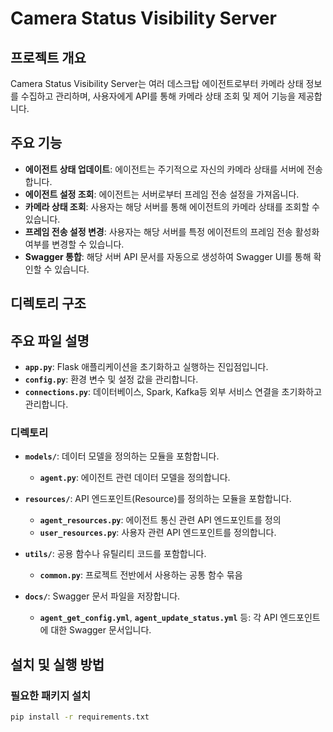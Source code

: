# Camera Status Visibility Server

## 프로젝트 개요

Camera Status Visibility Server는 여러 데스크탑 에이전트로부터 카메라 상태 정보를 수집하고 관리하며, 사용자에게 API를 통해 카메라 상태 조회 및 제어 기능을 제공합니다.

## 주요 기능

- **에이전트 상태 업데이트**: 에이전트는 주기적으로 자신의 카메라 상태를 서버에 전송합니다.
- **에이전트 설정 조회**: 에이전트는 서버로부터 프레임 전송 설정을 가져옵니다.
- **카메라 상태 조회**: 사용자는 해당 서버를 통해 에이전트의 카메라 상태를 조회할 수 있습니다.
- **프레임 전송 설정 변경**: 사용자는 해당 서버를 특정 에이전트의 프레임 전송 활성화 여부를 변경할 수 있습니다.
- **Swagger 통합**: 해당 서버 API 문서를 자동으로 생성하여 Swagger UI를 통해 확인할 수 있습니다.

## 디렉토리 구조


## 주요 파일 설명

- **`app.py`**: Flask 애플리케이션을 초기화하고 실행하는 진입점입니다.
- **`config.py`**: 환경 변수 및 설정 값을 관리합니다.
- **`connections.py`**: 데이터베이스, Spark, Kafka등 외부 서비스 연결을 초기화하고 관리합니다.


### **디렉토리**

- **`models/`**: 데이터 모델을 정의하는 모듈을 포함합니다.
  - **`agent.py`**: 에이전트 관련 데이터 모델을 정의합니다.

- **`resources/`**: API 엔드포인트(Resource)를 정의하는 모듈을 포함합니다.
  - **`agent_resources.py`**: 에이전트 통신 관련 API 엔드포인트를 정의
  - **`user_resources.py`**: 사용자 관련 API 엔드포인트를 정의합니다.

- **`utils/`**: 공용 함수나 유틸리티 코드를 포함합니다.
  - **`common.py`**: 프로젝트 전반에서 사용하는 공통 함수 묶음

- **`docs/`**: Swagger 문서 파일을 저장합니다.
  - **`agent_get_config.yml`**, **`agent_update_status.yml`** 등: 각 API 엔드포인트에 대한 Swagger 문서입니다.

## 설치 및 실행 방법

### **필요한 패키지 설치**

```bash
pip install -r requirements.txt
